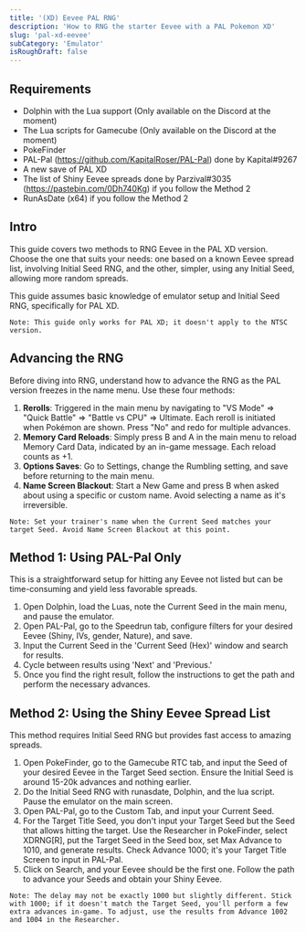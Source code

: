 ```yaml
---
title: '(XD) Eevee PAL RNG'
description: 'How to RNG the starter Eevee with a PAL Pokemon XD'
slug: 'pal-xd-eevee'
subCategory: 'Emulator'
isRoughDraft: false
---
```


## Requirements

- Dolphin with the Lua support (Only available on the Discord at the moment)
- The Lua scripts for Gamecube (Only available on the Discord at the moment)
- PokeFinder
- PAL-Pal (https://github.com/KapitalRoser/PAL-Pal) done by Kapital#9267
- A new save of PAL XD
- The list of Shiny Eevee spreads done by Parzival#3035 (https://pastebin.com/0Dh740Kg) if you follow the Method 2
- RunAsDate (x64) if you follow the Method 2

## Intro

This guide covers two methods to RNG Eevee in the PAL XD version. Choose the one that suits your needs: one based on a known Eevee spread list, involving Initial Seed RNG, and the other, simpler, using any Initial Seed, allowing more random spreads.

This guide assumes basic knowledge of emulator setup and Initial Seed RNG, specifically for PAL XD.

```
Note: This guide only works for PAL XD; it doesn't apply to the NTSC version.
```

## Advancing the RNG

Before diving into RNG, understand how to advance the RNG as the PAL version freezes in the name menu. Use these four methods:

1. **Rerolls**: Triggered in the main menu by navigating to "VS Mode" => "Quick Battle" => "Battle vs CPU" => Ultimate. Each reroll is initiated when Pokémon are shown. Press "No" and redo for multiple advances.
2. **Memory Card Reloads**: Simply press B and A in the main menu to reload Memory Card Data, indicated by an in-game message. Each reload counts as +1.
3. **Options Saves**: Go to Settings, change the Rumbling setting, and save before returning to the main menu.
4. **Name Screen Blackout**: Start a New Game and press B when asked about using a specific or custom name. Avoid selecting a name as it's irreversible.

```
Note: Set your trainer's name when the Current Seed matches your target Seed. Avoid Name Screen Blackout at this point.
```

## Method 1: Using PAL-Pal Only

This is a straightforward setup for hitting any Eevee not listed but can be time-consuming and yield less favorable spreads.

1. Open Dolphin, load the Luas, note the Current Seed in the main menu, and pause the emulator.
2. Open PAL-Pal, go to the Speedrun tab, configure filters for your desired Eevee (Shiny, IVs, gender, Nature), and save.
3. Input the Current Seed in the 'Current Seed (Hex)' window and search for results.
4. Cycle between results using 'Next' and 'Previous.'
5. Once you find the right result, follow the instructions to get the path and perform the necessary advances.

## Method 2: Using the Shiny Eevee Spread List

This method requires Initial Seed RNG but provides fast access to amazing spreads.

1. Open PokeFinder, go to the Gamecube RTC tab, and input the Seed of your desired Eevee in the Target Seed section. Ensure the Initial Seed is around 15-20k advances and nothing earlier.
2. Do the Initial Seed RNG with runasdate, Dolphin, and the lua script. Pause the emulator on the main screen.
3. Open PAL-Pal, go to the Custom Tab, and input your Current Seed.
4. For the Target Title Seed, you don't input your Target Seed but the Seed that allows hitting the target. Use the Researcher in PokeFinder, select XDRNG[R], put the Target Seed in the Seed box, set Max Advance to 1010, and generate results. Check Advance 1000; it's your Target Title Screen to input in PAL-Pal.
5. Click on Search, and your Eevee should be the first one. Follow the path to advance your Seeds and obtain your Shiny Eevee.

```
Note: The delay may not be exactly 1000 but slightly different. Stick with 1000; if it doesn't match the Target Seed, you'll perform a few extra advances in-game. To adjust, use the results from Advance 1002 and 1004 in the Researcher.
```
